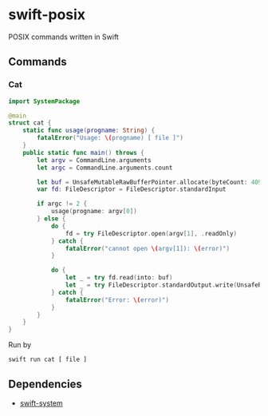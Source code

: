 # swift-posix
POSIX commands written in Swift

## Commands
### Cat
```swift
import SystemPackage

@main
struct cat {
    static func usage(progname: String) {
        fatalError("Usage: \(progname) [ file ]")
    }
    public static func main() throws {
        let argv = CommandLine.arguments
        let argc = CommandLine.arguments.count

        let buf = UnsafeMutableRawBufferPointer.allocate(byteCount: 4096, alignment: 0)
        var fd: FileDescriptor = FileDescriptor.standardInput

        if argc != 2 {
            usage(progname: argv[0])
        } else {
            do {
                fd = try FileDescriptor.open(argv[1], .readOnly)
            } catch {
                fatalError("cannot open \(argv[1]): \(error)")
            }

            do {
                let _ = try fd.read(into: buf)
                let _ = try FileDescriptor.standardOutput.write(UnsafeRawBufferPointer(buf))
            } catch {
                fatalError("Error: \(error)")
            }
        }
    }
}
```

Run by
```shell
swift run cat [ file ]
```

## Dependencies
- [swift-system](https://github.com/apple/swift-system)


